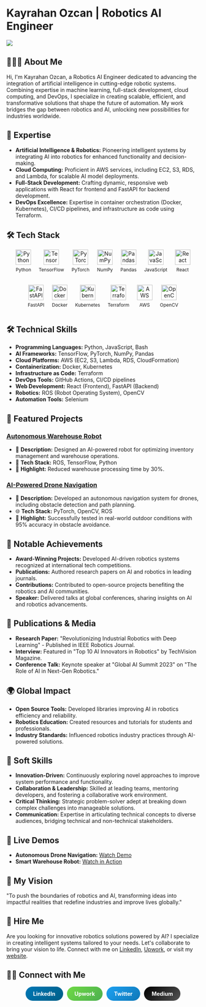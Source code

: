 # Kayrahan Ozcan | Robotics AI Engineer
![](assets/header.png)
## 👨🏻‍💻 About Me

Hi, I'm Kayrahan Ozcan, a Robotics AI Engineer dedicated to advancing the integration of artificial intelligence in cutting-edge robotic systems. Combining expertise in machine learning, full-stack development, cloud computing, and DevOps, I specialize in creating scalable, efficient, and transformative solutions that shape the future of automation. My work bridges the gap between robotics and AI, unlocking new possibilities for industries worldwide.

## 🤖 Expertise

* **Artificial Intelligence & Robotics:** Pioneering intelligent systems by integrating AI into robotics for enhanced functionality and decision-making.
* **Cloud Computing:** Proficient in AWS services, including EC2, S3, RDS, and Lambda, for scalable AI model deployments.
* **Full-Stack Development:** Crafting dynamic, responsive web applications with React for frontend and FastAPI for backend development.
* **DevOps Excellence:** Expertise in container orchestration (Docker, Kubernetes), CI/CD pipelines, and infrastructure as code using Terraform.

## 🛠 Tech Stack

<div align="center" style="display: flex; flex-wrap: wrap; justify-content: center; align-items: center; gap: 20px;">
  <div style="display: flex; flex-direction: column; align-items: center;">
    <img width="40px" height="40px" src="https://cdn.jsdelivr.net/gh/devicons/devicon/icons/python/python-original.svg" alt="Python">
    <p style="margin-top: 5px; font-size: 12px;">Python</p>
  </div>
    <div style="display: flex; flex-direction: column; align-items: center;">
    <img width="40px" height="40px" src="https://cdn.jsdelivr.net/gh/devicons/devicon/icons/tensorflow/tensorflow-original.svg" alt="TensorFlow">
    <p style="margin-top: 5px; font-size: 12px;">TensorFlow</p>
  </div>
  <div style="display: flex; flex-direction: column; align-items: center;">
    <img width="40px" height="40px" src="https://cdn.jsdelivr.net/gh/devicons/devicon/icons/pytorch/pytorch-original.svg" alt="PyTorch">
    <p style="margin-top: 5px; font-size: 12px;">PyTorch</p>
  </div>
    <div style="display: flex; flex-direction: column; align-items: center;">
    <img width="40px" height="40px" src="https://cdn.jsdelivr.net/gh/devicons/devicon/icons/numpy/numpy-original.svg" alt="NumPy">
    <p style="margin-top: 5px; font-size: 12px;">NumPy</p>
  </div>
  <div style="display: flex; flex-direction: column; align-items: center;">
    <img width="40px" height="40px" src="https://cdn.jsdelivr.net/gh/devicons/devicon/icons/pandas/pandas-original.svg" alt="Pandas">
    <p style="margin-top: 5px; font-size: 12px;">Pandas</p>
  </div>
  <div style="display: flex; flex-direction: column; align-items: center;">
    <img width="40px" height="40px" src="https://cdn.jsdelivr.net/gh/devicons/devicon/icons/javascript/javascript-original.svg" alt="JavaScript">
    <p style="margin-top: 5px; font-size: 12px;">JavaScript</p>
  </div>
  <div style="display: flex; flex-direction: column; align-items: center;">
    <img width="40px" height="40px" src="https://cdn.jsdelivr.net/gh/devicons/devicon/icons/react/react-original.svg" alt="React">
    <p style="margin-top: 5px; font-size: 12px;">React</p>
  </div>
  <div style="display: flex; flex-direction: column; align-items: center;">
    <img width="40px" height="40px" src="https://cdn.jsdelivr.net/gh/devicons/devicon/icons/fastapi/fastapi-original.svg" alt="FastAPI">
    <p style="margin-top: 5px; font-size: 12px;">FastAPI</p>
  </div>
  <div style="display: flex; flex-direction: column; align-items: center;">
    <img width="40px" height="40px" src="https://cdn.jsdelivr.net/gh/devicons/devicon/icons/docker/docker-original-wordmark.svg" alt="Docker">
    <p style="margin-top: 5px; font-size: 12px;">Docker</p>
  </div>
  <div style="display: flex; flex-direction: column; align-items: center;">
    <img width="40px" height="40px" src="https://cdn.jsdelivr.net/gh/devicons/devicon/icons/kubernetes/kubernetes-plain.svg" alt="Kubernetes">
    <p style="margin-top: 5px; font-size: 12px;">Kubernetes</p>
  </div>
  <div style="display: flex; flex-direction: column; align-items: center;">
    <img width="40px" height="40px" src="https://cdn.jsdelivr.net/gh/devicons/devicon/icons/terraform/terraform-original.svg" alt="Terraform">
    <p style="margin-top: 5px; font-size: 12px;">Terraform</p>
  </div>
  <div style="display: flex; flex-direction: column; align-items: center;">
    <img width="40px" height="40px" src="https://cdn.jsdelivr.net/gh/devicons/devicon/icons/amazonwebservices/amazonwebservices-original-wordmark.svg" alt="AWS">
    <p style="margin-top: 5px; font-size: 12px;">AWS</p>
  </div>
  <div style="display: flex; flex-direction: column; align-items: center;">
    <img width="40px" height="40px" src="https://cdn.jsdelivr.net/gh/devicons/devicon/icons/opencv/opencv-original.svg" alt="OpenCV">
    <p style="margin-top: 5px; font-size: 12px;">OpenCV</p>
  </div>
</div>


## 🛠 Technical Skills

* **Programming Languages:** Python, JavaScript, Bash
* **AI Frameworks:** TensorFlow, PyTorch, NumPy, Pandas
* **Cloud Platforms:** AWS (EC2, S3, Lambda, RDS, CloudFormation)
* **Containerization:** Docker, Kubernetes
* **Infrastructure as Code:** Terraform
* **DevOps Tools:** GitHub Actions, CI/CD pipelines
* **Web Development:** React (Frontend), FastAPI (Backend)
* **Robotics:** ROS (Robot Operating System), OpenCV
* **Automation Tools:** Selenium

## 🚀 Featured Projects

### [Autonomous Warehouse Robot](https://github.com/kayrahanozcan/warehouse-robot)
- 🧠 **Description:** Designed an AI-powered robot for optimizing inventory management and warehouse operations.
- 📂 **Tech Stack:** ROS, TensorFlow, Python
- 🌟 **Highlight:** Reduced warehouse processing time by 30%.

### [AI-Powered Drone Navigation](https://github.com/kayrahanozcan/drone-navigation)
- 🚀 **Description:** Developed an autonomous navigation system for drones, including obstacle detection and path planning.
- 🌐 **Tech Stack:** PyTorch, OpenCV, ROS
- 🌟 **Highlight:** Successfully tested in real-world outdoor conditions with 95% accuracy in obstacle avoidance.

## 🌟 Notable Achievements

* **Award-Winning Projects:** Developed AI-driven robotics systems recognized at international tech competitions.
* **Publications:** Authored research papers on AI and robotics in leading journals.
* **Contributions:** Contributed to open-source projects benefiting the robotics and AI communities.
* **Speaker:** Delivered talks at global conferences, sharing insights on AI and robotics advancements.

## 📝 Publications & Media

- **Research Paper:** "Revolutionizing Industrial Robotics with Deep Learning" - Published in IEEE Robotics Journal.
- **Interview:** Featured in "Top 10 AI Innovators in Robotics" by TechVision Magazine.
- **Conference Talk:** Keynote speaker at "Global AI Summit 2023" on "The Role of AI in Next-Gen Robotics."

## 🌍 Global Impact

- **Open Source Tools:** Developed libraries improving AI in robotics efficiency and reliability.
- **Robotics Education:** Created resources and tutorials for students and professionals.
- **Industry Standards:** Influenced robotics industry practices through AI-powered solutions.

## 🤝 Soft Skills

* **Innovation-Driven:** Continuously exploring novel approaches to improve system performance and functionality.
* **Collaboration & Leadership:** Skilled at leading teams, mentoring developers, and fostering a collaborative work environment.
* **Critical Thinking:** Strategic problem-solver adept at breaking down complex challenges into manageable solutions.
* **Communication:** Expertise in articulating technical concepts to diverse audiences, bridging technical and non-technical stakeholders.

## 🎥 Live Demos

- **Autonomous Drone Navigation:** [Watch Demo](https://www.youtube.com/watch?v=dronedemo)
- **Smart Warehouse Robot:** [Watch in Action](https://www.youtube.com/watch?v=robotdemo)

## 🧠 My Vision

"To push the boundaries of robotics and AI, transforming ideas into impactful realities that redefine industries and improve lives globally."

## 💼 Hire Me

Are you looking for innovative robotics solutions powered by AI? I specialize in creating intelligent systems tailored to your needs. Let's collaborate to bring your vision to life. Connect with me on [LinkedIn](https://www.linkedin.com/in/kayrahanozcan/), [Upwork](https://www.upwork.com/freelancers/kayrahanozcan), or visit my [website](https://kayrahanozcan.com).

## 🤝🏻 Connect with Me

<p align="center" style="display: flex; flex-wrap: wrap; justify-content: center; gap: 10px;">
  <a href="https://www.linkedin.com/in/kayrahanozcan/" target="_blank" style="text-decoration: none; border-radius: 25px; padding: 10px 20px; background: linear-gradient(135deg, #0077B5, #005f87); color: white; font-weight: bold;">LinkedIn</a>
  <a href="https://www.upwork.com/freelancers/kayrahanozcan" target="_blank" style="text-decoration: none; border-radius: 25px; padding: 10px 20px; background: linear-gradient(135deg, #6fda44, #4caf50); color: white; font-weight: bold;">Upwork</a>
  <a href="https://twitter.com/kayrahanozcan" target="_blank" style="text-decoration: none; border-radius: 25px; padding: 10px 20px; background: linear-gradient(135deg, #1DA1F2, #0e77b7); color: white; font-weight: bold;">Twitter</a>
  <a href="https://medium.com/@kayrahanozcan" target="_blank" style="text-decoration: none; border-radius: 25px; padding: 10px 20px; background: linear-gradient(135deg, #000000, #555555); color: white; font-weight: bold;">Medium</a>
</p>
